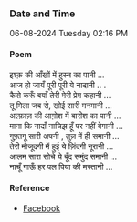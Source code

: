 ### Date and Time

06-08-2024 Tuesday 02:16 PM

#### Poem

इश्क़ की आँखों में हुस्न का पानी ... <br />
आज हो जायँ पूरी पूरी ये नादानी .. . <br />
कैसे करूँ बयाँ तेरी मेरी प्रेम कहानी ... <br />
तू मिला जब से, खोई सारी मनमानी ... <br />
अल्फ़ाज़ की आग़ोश में बारीश का पानी ... <br />
माना कि नादाँ नाचिझ हूँ पर नहीं बेगानी ... <br />
गुफ़्तगू सारी अपनी , तुज़ में ही समानी ... <br />
तेरी मौजूदगी में हुई ये ज़िंदगी नूरानी ... <br />
आलम सारा सोचे ये बूँद समुंद समानी ... <br />
नाचूँ गाऊँ हर पल पिया की मस्तानी ...

#### Reference

* [Facebook](https://www.facebook.com/share/v/Vg5TLeb9cS89XQ63/?mibextid=xfxF2i)
